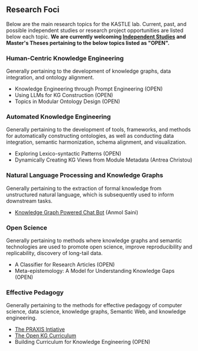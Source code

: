 ## Research Foci
Below are the main research topics for the KASTLE lab. Current, past, and possible independent studies or research project opportunities are listed below each topic. **We are currently welcoming [Independent Studies](./recruiting.md) and Master's Theses pertaining to the below topics listed as "OPEN".**

### Human-Centric Knowledge Engineering
Generally pertaining to the development of knowledge graphs, data integration, and ontology alignment.
* Knowledge Engineering through Prompt Engineering (OPEN)
* Using LLMs for KG Construction (OPEN)
* Topics in Modular Ontology Design (OPEN)

### Automated Knowledge Engineering
Generally pertaining to the development of tools, frameworks, and methods for automatically constructing ontologies, as well as conducting data integration, semantic harmonization, schema alignment, and visualization.
* Exploring Lexico-syntactic Patterns (OPEN)
* Dynamically Creating KG Views from Module Metadata (Antrea Christou)

### Natural Language Processing and Knowledge Graphs
Generally pertaining to the extraction of formal knowledge from unstructured natural language, which is subsequently used to inform downstream tasks.
* [Knowledge Graph Powered Chat Bot](https://github.com/kastle-lab/kg-chatbot) (Anmol Saini)

### Open Science
Generally pertaining to methods where knowledge graphs and semantic technologies are used to promote open science, improve reproducibility and replicability, discovery of long-tail data.
* A Classifier for Research Articles (OPEN)
* Meta-epistemology: A Model for Understanding Knowledge Gaps (OPEN) 

### Effective Pedagogy
Generally pertaining to the methods for effective pedagogy of computer science, data science, knowledge graphs, Semantic Web, and knowledge engineering.
* [The PRAXIS Intiative](https://the-praxis-initiative.org/) 
* [The Open KG Curriculum](https://github.com/KGConf/open-kg-curriculum/)
* Building Curriculum for Knowledge Engineering (OPEN)
